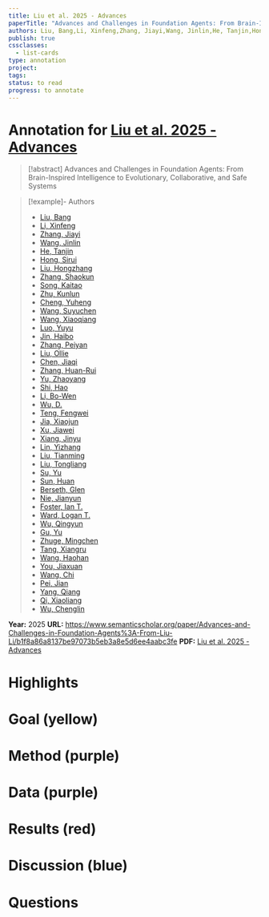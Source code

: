 ```yaml
---
title: Liu et al. 2025 - Advances
paperTitle: "Advances and Challenges in Foundation Agents: From Brain-Inspired Intelligence to Evolutionary, Collaborative, and Safe Systems"
authors: Liu, Bang,Li, Xinfeng,Zhang, Jiayi,Wang, Jinlin,He, Tanjin,Hong, Sirui,Liu, Hongzhang,Zhang, Shaokun,Song, Kaitao,Zhu, Kunlun,Cheng, Yuheng,Wang, Suyuchen,Wang, Xiaoqiang,Luo, Yuyu,Jin, Haibo,Zhang, Peiyan,Liu, Ollie,Chen, Jiaqi,Zhang, Huan-Rui,Yu, Zhaoyang,Shi, Hao,Li, Bo-Wen,Wu, D.,Teng, Fengwei,Jia, Xiaojun,Xu, Jiawei,Xiang, Jinyu,Lin, Yizhang,Liu, Tianming,Liu, Tongliang,Su, Yu,Sun, Huan,Berseth, Glen,Nie, Jianyun,Foster, Ian T.,Ward, Logan T.,Wu, Qingyun,Gu, Yu,Zhuge, Mingchen,Tang, Xiangru,Wang, Haohan,You, Jiaxuan,Wang, Chi,Pei, Jian,Yang, Qiang,Qi, Xiaoliang,Wu, Chenglin
publish: true
cssclasses:
  - list-cards
type: annotation
project:
tags:
status: to read
progress: to annotate
---
```

# Annotation for [Liu et al. 2025 - Advances](Papers/References/Liu%20et%20al.%202025%20-%20Advances)

> [!abstract] Advances and Challenges in Foundation Agents: From Brain-Inspired Intelligence to Evolutionary, Collaborative, and Safe Systems

> [!example]- Authors
> - [Liu, Bang](Liu%2C%20Bang)
> - [Li, Xinfeng](Li%2C%20Xinfeng)
> - [Zhang, Jiayi](Zhang%2C%20Jiayi)
> - [Wang, Jinlin](Wang%2C%20Jinlin)
> - [He, Tanjin](He%2C%20Tanjin)
> - [Hong, Sirui](Hong%2C%20Sirui)
> - [Liu, Hongzhang](Liu%2C%20Hongzhang)
> - [Zhang, Shaokun](Zhang%2C%20Shaokun)
> - [Song, Kaitao](Song%2C%20Kaitao)
> - [Zhu, Kunlun](Zhu%2C%20Kunlun)
> - [Cheng, Yuheng](Cheng%2C%20Yuheng)
> - [Wang, Suyuchen](Wang%2C%20Suyuchen)
> - [Wang, Xiaoqiang](Wang%2C%20Xiaoqiang)
> - [Luo, Yuyu](Luo%2C%20Yuyu)
> - [Jin, Haibo](Jin%2C%20Haibo)
> - [Zhang, Peiyan](Zhang%2C%20Peiyan)
> - [Liu, Ollie](Liu%2C%20Ollie)
> - [Chen, Jiaqi](Chen%2C%20Jiaqi)
> - [Zhang, Huan-Rui](Zhang%2C%20Huan-Rui)
> - [Yu, Zhaoyang](Yu%2C%20Zhaoyang)
> - [Shi, Hao](Shi%2C%20Hao)
> - [Li, Bo-Wen](Li%2C%20Bo-Wen)
> - [Wu, D.](Wu%2C%20D.)
> - [Teng, Fengwei](Teng%2C%20Fengwei)
> - [Jia, Xiaojun](Jia%2C%20Xiaojun)
> - [Xu, Jiawei](Xu%2C%20Jiawei)
> - [Xiang, Jinyu](Xiang%2C%20Jinyu)
> - [Lin, Yizhang](Lin%2C%20Yizhang)
> - [Liu, Tianming](Liu%2C%20Tianming)
> - [Liu, Tongliang](Liu%2C%20Tongliang)
> - [Su, Yu](Su%2C%20Yu)
> - [Sun, Huan](Sun%2C%20Huan)
> - [Berseth, Glen](Berseth%2C%20Glen)
> - [Nie, Jianyun](Nie%2C%20Jianyun)
> - [Foster, Ian T.](Foster%2C%20Ian%20T.)
> - [Ward, Logan T.](Ward%2C%20Logan%20T.)
> - [Wu, Qingyun](Wu%2C%20Qingyun)
> - [Gu, Yu](Gu%2C%20Yu)
> - [Zhuge, Mingchen](Zhuge%2C%20Mingchen)
> - [Tang, Xiangru](Tang%2C%20Xiangru)
> - [Wang, Haohan](Wang%2C%20Haohan)
> - [You, Jiaxuan](You%2C%20Jiaxuan)
> - [Wang, Chi](Wang%2C%20Chi)
> - [Pei, Jian](Pei%2C%20Jian)
> - [Yang, Qiang](Yang%2C%20Qiang)
> - [Qi, Xiaoliang](Qi%2C%20Xiaoliang)
> - [Wu, Chenglin](Wu%2C%20Chenglin)

**Year:** 2025
**URL:** https://www.semanticscholar.org/paper/Advances-and-Challenges-in-Foundation-Agents%3A-From-Liu-Li/b1f8a86a8137be97073b5eb3a8e5d6ee4aabc3fe
**PDF:** [Liu et al. 2025 - Advances](Papers/PDFs/Liu%20et%20al.%202025%20-%20Advances%20and%20Challenges%20in%20Foundation%20Agents%20From%20Brain-Inspired%20Intelligence%20to%20Evolutionary%20Collaborative%20and%20Safe%20Systems.pdf)

# Highlights


# Goal (yellow)


# Method (purple)


# Data (purple)


# Results (red)


# Discussion (blue)


# Questions

